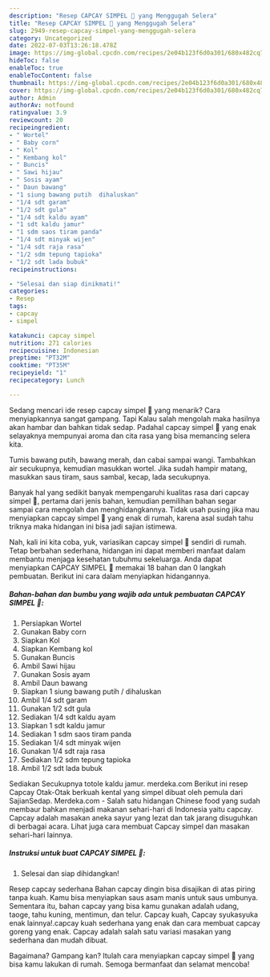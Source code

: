 ```yaml
---
description: "Resep CAPCAY SIMPEL 🤍 yang Menggugah Selera"
title: "Resep CAPCAY SIMPEL 🤍 yang Menggugah Selera"
slug: 2949-resep-capcay-simpel-yang-menggugah-selera
category: Uncategorized
date: 2022-07-03T13:26:18.478Z
image: https://img-global.cpcdn.com/recipes/2e04b123f6d0a301/680x482cq70/capcay-simpel-foto-resep-utama.jpg
hideToc: false
enableToc: true
enableTocContent: false
thumbnail: https://img-global.cpcdn.com/recipes/2e04b123f6d0a301/680x482cq70/capcay-simpel-foto-resep-utama.jpg
cover: https://img-global.cpcdn.com/recipes/2e04b123f6d0a301/680x482cq70/capcay-simpel-foto-resep-utama.jpg
author: Admin
authorAv: notfound
ratingvalue: 3.9
reviewcount: 20
recipeingredient:
- " Wortel"
- " Baby corn"
- " Kol"
- " Kembang kol"
- " Buncis"
- " Sawi hijau"
- " Sosis ayam"
- " Daun bawang"
- "1 siung bawang putih  dihaluskan"
- "1/4 sdt garam"
- "1/2 sdt gula"
- "1/4 sdt kaldu ayam"
- "1 sdt kaldu jamur"
- "1 sdm saos tiram panda"
- "1/4 sdt minyak wijen"
- "1/4 sdt raja rasa"
- "1/2 sdm tepung tapioka"
- "1/2 sdt lada bubuk"
recipeinstructions:

- "Selesai dan siap dinikmati!"
categories:
- Resep
tags:
- capcay
- simpel

katakunci: capcay simpel 
nutrition: 271 calories
recipecuisine: Indonesian
preptime: "PT32M"
cooktime: "PT35M"
recipeyield: "1"
recipecategory: Lunch

---
```



Sedang mencari ide resep capcay simpel 🤍 yang menarik? Cara menyiapkannya sangat gampang. Tapi Kalau salah mengolah maka hasilnya akan hambar dan bahkan tidak sedap. Padahal capcay simpel 🤍 yang enak selayaknya mempunyai aroma dan cita rasa yang bisa memancing selera kita.


Tumis bawang putih, bawang merah, dan cabai sampai wangi. Tambahkan air secukupnya, kemudian masukkan wortel. Jika sudah hampir matang, masukkan saus tiram, saus sambal, kecap, lada secukupnya.

Banyak hal yang sedikit banyak mempengaruhi kualitas rasa dari capcay simpel 🤍, pertama dari jenis bahan, kemudian pemilihan bahan segar sampai cara mengolah dan menghidangkannya. Tidak usah pusing jika mau menyiapkan capcay simpel 🤍 yang enak di rumah, karena asal sudah tahu triknya maka hidangan ini bisa jadi sajian istimewa.


Nah, kali ini kita coba, yuk, variasikan capcay simpel 🤍 sendiri di rumah. Tetap berbahan sederhana, hidangan ini dapat memberi manfaat dalam membantu menjaga kesehatan tubuhmu sekeluarga. Anda dapat menyiapkan CAPCAY SIMPEL 🤍 memakai 18 bahan dan 0 langkah pembuatan. Berikut ini cara dalam menyiapkan hidangannya.

<!--inarticleads1-->

##### Bahan-bahan dan bumbu yang wajib ada untuk pembuatan CAPCAY SIMPEL 🤍:

1. Persiapkan  Wortel
1. Gunakan  Baby corn
1. Siapkan  Kol
1. Siapkan  Kembang kol
1. Gunakan  Buncis
1. Ambil  Sawi hijau
1. Gunakan  Sosis ayam
1. Ambil  Daun bawang
1. Siapkan 1 siung bawang putih / dihaluskan
1. Ambil 1/4 sdt garam
1. Gunakan 1/2 sdt gula
1. Sediakan 1/4 sdt kaldu ayam
1. Siapkan 1 sdt kaldu jamur
1. Sediakan 1 sdm saos tiram panda
1. Sediakan 1/4 sdt minyak wijen
1. Gunakan 1/4 sdt raja rasa
1. Sediakan 1/2 sdm tepung tapioka
1. Ambil 1/2 sdt lada bubuk


Sediakan Secukupnya totole kaldu jamur. merdeka.com Berikut ini resep Capcay Otak-Otak berkuah kental yang simpel dibuat oleh pemula dari SajianSedap. Merdeka.com - Salah satu hidangan Chinese food yang sudah membaur bahkan menjadi makanan sehari-hari di Indonesia yaitu capcay. Capcay adalah masakan aneka sayur yang lezat dan tak jarang disuguhkan di berbagai acara. Lihat juga cara membuat Capcay simpel dan masakan sehari-hari lainnya. 

<!--inarticleads2-->

##### Instruksi untuk buat CAPCAY SIMPEL 🤍:


1. Selesai dan siap dihidangkan!

Resep capcay sederhana Bahan capcay dingin bisa disajikan di atas piring tanpa kuah. Kamu bisa menyiapkan saus asam manis untuk saus umbunya. Sementara itu, bahan capcay yang bisa kamu gunakan adalah udang, taoge, tahu kuning, mentimun, dan telur. Capcay kuah, Capcay syukasyuka enak lainnya!.capcay kuah sederhana yang enak dan cara membuat capcay goreng yang enak. Capcay adalah salah satu variasi masakan yang sederhana dan mudah dibuat. 

Bagaimana? Gampang kan? Itulah cara menyiapkan capcay simpel 🤍 yang bisa kamu lakukan di rumah. Semoga bermanfaat dan selamat mencoba!
